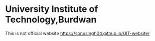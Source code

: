 # University Institute of Technology,Burdwan
This is not official website
https://sonusingh04.github.io/UIT-website/
